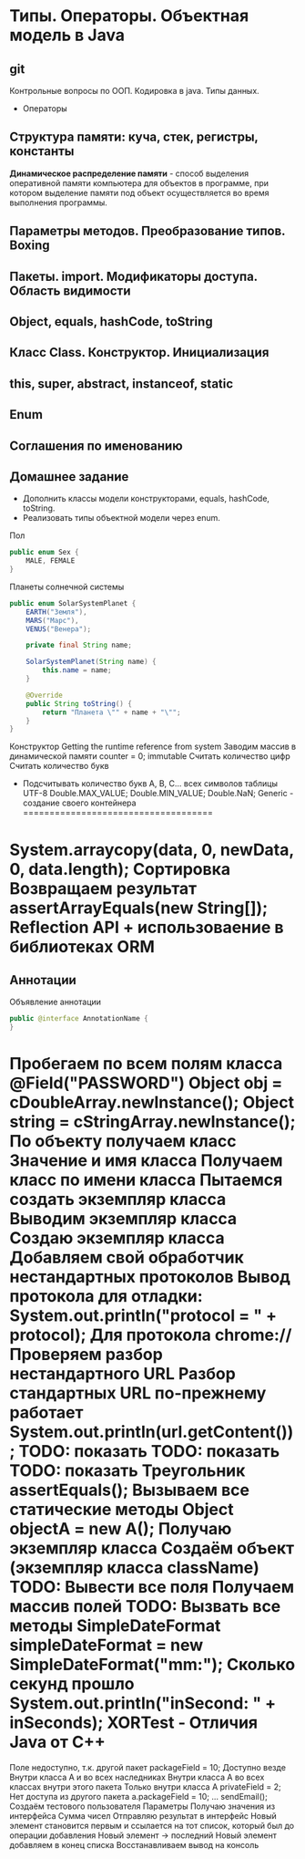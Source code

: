 ﻿Типы. Операторы. Объектная модель в Java
========================================

git
---



Контрольные вопросы по ООП. Кодировка в java. Типы данных.

* Операторы

Структура памяти: куча, стек, регистры, константы
-------------------------------------------------

**Динамическое распределение памяти** - способ выделения оперативной памяти компьютера для объектов в программе,
при котором выделение памяти под объект осуществляется во время выполнения программы.

Параметры методов. Преобразование типов. Boxing
-----------------------------------------------

Пакеты. import. Модификаторы доступа. Область видимости
-------------------------------------------------------

Object, equals, hashCode, toString
----------------------------------

Класс Class. Конструктор. Инициализация
---------------------------------------

this, super, abstract, instanceof, static
-----------------------------------------

Enum
----

Соглашения по именованию
------------------------

Домашнее задание
----------------
* Дополнить классы модели конструкторами, equals, hashCode, toString.
* Реализовать типы объектной модели через enum.

Пол
``` java
public enum Sex {
    MALE, FEMALE
}
```
Планеты солнечной системы
``` java
public enum SolarSystemPlanet {
    EARTH("Земля"),
    MARS("Марс"),
    VENUS("Венера");

    private final String name;

    SolarSystemPlanet(String name) {
        this.name = name;
    }

    @Override
    public String toString() {
        return "Планета \"" + name + "\"";
    }
}
```
Конструктор
Getting the runtime reference from system
Заводим массив в динамической памяти
counter = 0;
immutable
Считать количество цифр
Считать количество букв
+ Подсчитывать количество букв A,
B, C... всех символов таблицы UTF-8
Double.MAX_VALUE;
Double.MIN_VALUE;
Double.NaN;
﻿Generic - создание своего контейнера
====================================

System.arraycopy(data, 0, newData, 0, data.length);
Сортировка
Возвращаем результат
assertArrayEquals(new String[]);
Reflection API + использоваение в библиотеках ORM
=================================================

Аннотации
---------

Объявление аннотации
``` java
public @interface AnnotationName {
}
```



Пробегаем по всем полям класса
@Field("PASSWORD")
Object obj = cDoubleArray.newInstance();
Object string = cStringArray.newInstance();
По объекту получаем класс
Значение и имя класса
Получаем класс по имени класса
Пытаемся создать экземпляр класса
Выводим экземпляр класса
Создаю экземпляр класса
Добавляем свой обработчик нестандартных протоколов
Вывод протокола для отладки:
System.out.println("protocol = " + protocol);
Для протокола chrome://
Проверяем разбор нестандартного URL
Разбор стандартных URL по-прежнему работает
System.out.println(url.getContent());
TODO: показать
TODO: показать
TODO: показать
Треугольник
assertEquals();
Вызываем все статические методы
Object objectA = new A();
Получаю экземпляр класса
Создаём объект (экземпляр класса className)
TODO: Вывести все поля
Получаем массив полей
TODO: Вызвать все методы
SimpleDateFormat simpleDateFormat = new SimpleDateFormat("mm:");
Сколько секунд прошло
System.out.println("inSecond: " + inSeconds);
XORTest - Отличия Java от C++
=============================


Поле недоступно, т.к. другой пакет
packageField = 10;
Доступно везде
Внутри класса A и во всех наследниках
Внутри класса A
во всех классах внутри этого пакета
Только внутри класса A
privateField = 2;
Нет доступа из другого пакета
a.packageField = 10;
...
sendEmail();
Создаём тестового пользователя
Параметры
Получаю значения из интерфейса
Сумма чисел
Отправляю результат в интерфейс
Новый элемент становится первым
и ссылается на тот список, который был до операции
добавления
Новый элемент -> последний
Новый элемент добавляем в конец списка
Восстанавливаем вывод на консоль
